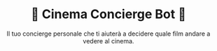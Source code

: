 <h1 align="center">
🍿 Cinema Concierge Bot 🍿
</h1>
<p align="center">Il tuo concierge personale che ti aiuterà a decidere quale film andare a vedere al cinema. </p>
